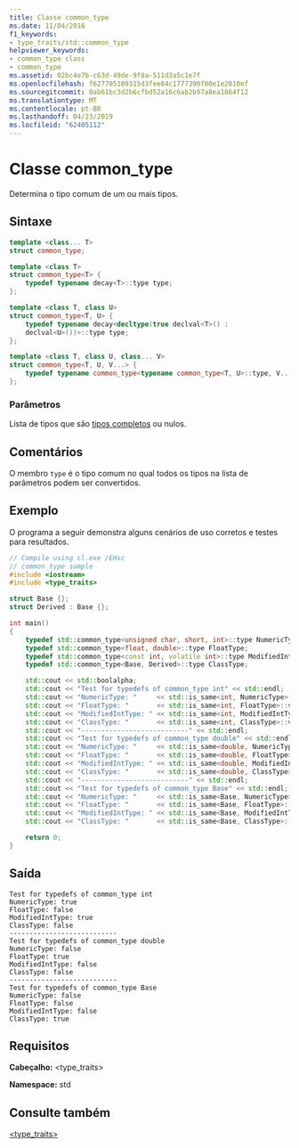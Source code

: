 ```yaml
---
title: Classe common_type
ms.date: 11/04/2016
f1_keywords:
- type_traits/std::common_type
helpviewer_keywords:
- common_type class
- common_type
ms.assetid: 02bc4e7b-c63d-49de-9f8a-511d3a5c1e7f
ms.openlocfilehash: f627705109315d3fee84c1777390f00e1e2010ef
ms.sourcegitcommit: 0ab61bc3d2b6cfbd52a16c6ab2b97a8ea1864f12
ms.translationtype: MT
ms.contentlocale: pt-BR
ms.lasthandoff: 04/23/2019
ms.locfileid: "62405112"
---
```

# <a name="commontype-class"></a>Classe common_type

Determina o tipo comum de um ou mais tipos.

## <a name="syntax"></a>Sintaxe

```cpp
template <class... T>
struct common_type;

template <class T>
struct common_type<T> {
    typedef typename decay<T>::type type;
};

template <class T, class U>
struct common_type<T, U> {
    typedef typename decay<decltype(true declval<T>() :
    declval<U>())>::type type;
};

template <class T, class U, class... V>
struct common_type<T, U, V...> {
    typedef typename common_type<typename common_type<T, U>::type, V...>::type type;
};
```

### <a name="parameters"></a>Parâmetros

Lista de tipos que são [tipos completos](../c-language/incomplete-types.md) ou nulos.

## <a name="remarks"></a>Comentários

O membro `type` é o tipo comum no qual todos os tipos na lista de parâmetros podem ser convertidos.

## <a name="example"></a>Exemplo

O programa a seguir demonstra alguns cenários de uso corretos e testes para resultados.

```cpp
// Compile using cl.exe /EHsc
// common_type sample
#include <iostream>
#include <type_traits>

struct Base {};
struct Derived : Base {};

int main()
{
    typedef std::common_type<unsigned char, short, int>::type NumericType;
    typedef std::common_type<float, double>::type FloatType;
    typedef std::common_type<const int, volatile int>::type ModifiedIntType;
    typedef std::common_type<Base, Derived>::type ClassType;

    std::cout << std::boolalpha;
    std::cout << "Test for typedefs of common_type int" << std::endl;
    std::cout << "NumericType: "     << std::is_same<int, NumericType>::value << std::endl;
    std::cout << "FloatType: "       << std::is_same<int, FloatType>::value << std::endl;
    std::cout << "ModifiedIntType: " << std::is_same<int, ModifiedIntType>::value << std::endl;
    std::cout << "ClassType: "       << std::is_same<int, ClassType>::value << std::endl;
    std::cout << "---------------------------" << std::endl;
    std::cout << "Test for typedefs of common_type double" << std::endl;
    std::cout << "NumericType: "     << std::is_same<double, NumericType>::value << std::endl;
    std::cout << "FloatType: "       << std::is_same<double, FloatType>::value << std::endl;
    std::cout << "ModifiedIntType: " << std::is_same<double, ModifiedIntType>::value << std::endl;
    std::cout << "ClassType: "       << std::is_same<double, ClassType>::value << std::endl;
    std::cout << "---------------------------" << std::endl;
    std::cout << "Test for typedefs of common_type Base" << std::endl;
    std::cout << "NumericType: "     << std::is_same<Base, NumericType>::value << std::endl;
    std::cout << "FloatType: "       << std::is_same<Base, FloatType>::value << std::endl;
    std::cout << "ModifiedIntType: " << std::is_same<Base, ModifiedIntType>::value << std::endl;
    std::cout << "ClassType: "       << std::is_same<Base, ClassType>::value << std::endl;

    return 0;
}
```

## <a name="output"></a>Saída

```Output
Test for typedefs of common_type int
NumericType: true
FloatType: false
ModifiedIntType: true
ClassType: false
---------------------------
Test for typedefs of common_type double
NumericType: false
FloatType: true
ModifiedIntType: false
ClassType: false
---------------------------
Test for typedefs of common_type Base
NumericType: false
FloatType: false
ModifiedIntType: false
ClassType: true
```

## <a name="requirements"></a>Requisitos

**Cabeçalho:** \<type_traits>

**Namespace:** std

## <a name="see-also"></a>Consulte também

[<type_traits>](../standard-library/type-traits.md)<br/>
